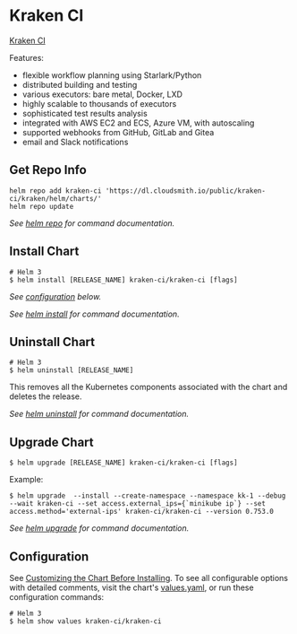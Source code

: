 # Kraken CI

[Kraken CI](https://kraken.ci/)


Features:
- flexible workflow planning using Starlark/Python
- distributed building and testing
- various executors: bare metal, Docker, LXD
- highly scalable to thousands of executors
- sophisticated test results analysis
- integrated with AWS EC2 and ECS, Azure VM, with autoscaling
- supported webhooks from GitHub, GitLab and Gitea
- email and Slack notifications


## Get Repo Info

```console
helm repo add kraken-ci 'https://dl.cloudsmith.io/public/kraken-ci/kraken/helm/charts/'
helm repo update
```

_See [helm repo](https://helm.sh/docs/helm/helm_repo/) for command documentation._

## Install Chart

```console
# Helm 3
$ helm install [RELEASE_NAME] kraken-ci/kraken-ci [flags]
```

_See [configuration](#configuration) below._

_See [helm install](https://helm.sh/docs/helm/helm_install/) for command documentation._

## Uninstall Chart

```console
# Helm 3
$ helm uninstall [RELEASE_NAME]
```

This removes all the Kubernetes components associated with the chart and deletes the release.

_See [helm uninstall](https://helm.sh/docs/helm/helm_uninstall/) for command documentation._

## Upgrade Chart

```console
$ helm upgrade [RELEASE_NAME] kraken-ci/kraken-ci [flags]
```

Example:

```console
$ helm upgrade  --install --create-namespace --namespace kk-1 --debug --wait kraken-ci --set access.external_ips={`minikube ip`} --set access.method='external-ips' kraken-ci/kraken-ci --version 0.753.0
```

_See [helm upgrade](https://helm.sh/docs/helm/helm_upgrade/) for command documentation._


## Configuration

See [Customizing the Chart Before Installing](https://helm.sh/docs/intro/using_helm/#customizing-the-chart-before-installing).
To see all configurable options with detailed comments, visit the chart's [values.yaml](./values.yaml), or run these configuration commands:

```console
# Helm 3
$ helm show values kraken-ci/kraken-ci
```
